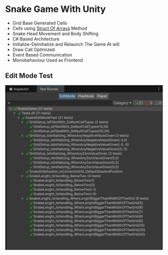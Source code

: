 # Snake Game With Unity 

- Grid Base Generated Cells
- Cells using [Struct Of Arrays](https://en.wikipedia.org/wiki/AoS_and_SoA) Method
- Snake Head Movement and Body Shifting
- C# Based Architecture
- Initialize-DeInitialize and Relaunch The Game At will
- Draw Call Optimized
- Event Based Communication
- Monobehaviour Used as Frontend


## Edit Mode Test
![](./img/EditModeTes.PNG)
